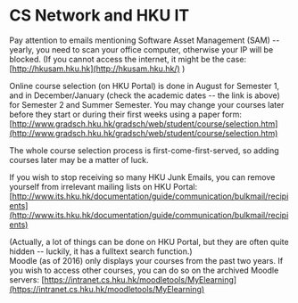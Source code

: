 # CS Network and HKU IT

Pay attention to emails mentioning Software Asset Management \(SAM\) -- yearly, you need to scan your office computer, otherwise your IP will be blocked. \(If you cannot access the internet, it might be the case: [http://hkusam.hku.hk](http://hkusam.hku.hk/) \)  


Online course selection \(on HKU Portal\) is done in August for Semester 1, and in December/January \(check the academic dates -- the link is above\) for Semester 2 and Summer Semester. You may change your courses later before they start or during their first weeks using a paper form: [http://www.gradsch.hku.hk/gradsch/web/student/course/selection.htm](http://www.gradsch.hku.hk/gradsch/web/student/course/selection.htm)

The whole course selection process is first-come-first-served, so adding courses later may be a matter of luck.  


If you wish to stop receiving so many HKU Junk Emails, you can remove yourself from irrelevant mailing lists on HKU Portal: [http://www.its.hku.hk/documentation/guide/communication/bulkmail/recipients](http://www.its.hku.hk/documentation/guide/communication/bulkmail/recipients)

\(Actually, a lot of things can be done on HKU Portal, but they are often quite hidden -- luckily, it has a fulltext search function.\)  
Moodle \(as of 2016\) only displays your courses from the past two years. If you wish to access other courses, you can do so on the archived Moodle servers: [https://intranet.cs.hku.hk/moodletools/MyElearning](https://intranet.cs.hku.hk/moodletools/MyElearning)

